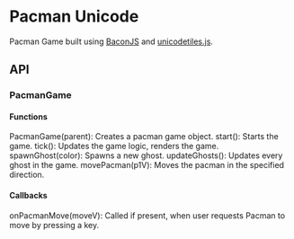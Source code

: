 # Pacman Unicode

Pacman Game built using [BaconJS](http://baconjs.github.io/) and [unicodetiles.js](http://tapiov.net/unicodetiles.js/).

## API

### PacmanGame

#### Functions

PacmanGame(parent): Creates a pacman game object.
start(): Starts the game.
tick(): Updates the game logic, renders the game.
spawnGhost(color): Spawns a new ghost.
updateGhosts(): Updates every ghost in the game.
movePacman(p1V): Moves the pacman in the specified direction.


#### Callbacks

onPacmanMove(moveV): Called if present, when user requests Pacman to move by pressing a key.
